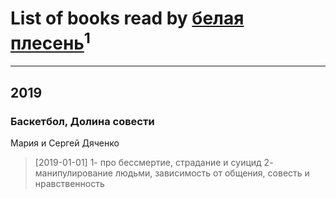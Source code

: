 # List of books read by [белая плесень](https://plus.google.com/104448632954411726505)<sup>1</sup>
---

## 2019

### Баскетбол, Долина совести
Мария и Сергей Дяченко
> [2019-01-01] 1- про бессмертие, страдание и суицид
> 2- манипулирование людьми, зависимость от общения, совесть и нравственность



